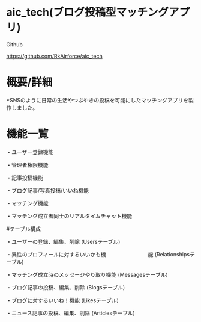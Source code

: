 # aic_tech(ブログ投稿型マッチングアプリ)

Github

https://github.com/RkAirforce/aic_tech

# 概要/詳細

*SNSのように日常の生活やつぶやきの投稿を可能にしたマッチングアプリを製作しました。

# 機能一覧

・ユーザー登録機能

・管理者権限機能

・記事投稿機能

・ブログ記事/写真投稿/いいね機能

・マッチング機能

・マッチング成立者同士のリアルタイムチャット機能

#テーブル構成

・ユーザーの登録、編集、削除
(Usersテーブル)

・異性のプロフィールに対するいいかも機　　　　　　　　能
(Relationshipsテーブル)

・マッチング成立時のメッセージやり取り機能
(Messagesテーブル)

・ブログ記事の投稿、編集、削除
(Blogsテーブル)

・ブログに対するいいね！機能
(Likesテーブル)

・ニュース記事の投稿、編集、削除
(Articlesテーブル)
